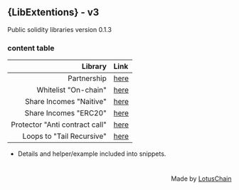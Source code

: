 ## {LibExtentions} - v3
Public solidity libraries version 0.1.3

### content table
| Library | Link |
|---:|:---|
| Partnership | [here](https://github.com/blue-lotus-lab/LibExtentions/blob/main/contracts%40v3/library/Partnership.sol) |
| Whitelist "On-chain" | [here](https://github.com/blue-lotus-lab/LibExtentions/blob/main/contracts%40v3/library/Whitelist.sol) |
| Share Incomes "Naitive" | [here](https://github.com/blue-lotus-lab/LibExtentions/blob/main/contracts%40v3/library/ShareIncome.sol) |
| Share Incomes "ERC20" | [here](https://github.com/blue-lotus-lab/LibExtentions/blob/main/contracts%40v3/library/ShareIncomeERC20.sol) |
| Protector "Anti contract call" | [here](https://github.com/blue-lotus-lab/LibExtentions/blob/main/contracts%40v3/library/Protector.sol) |
| Loops to "Tail Recursive" | [here](https://github.com/blue-lotus-lab/LibExtentions/blob/main/contracts%40v3/library/TailRecursiveLoop.sol) |

- Details and helper/example included into snippets.

# 

<div align="right">
Made by <a href="https://lotuschain.org">LotusChain</a>
</div>
